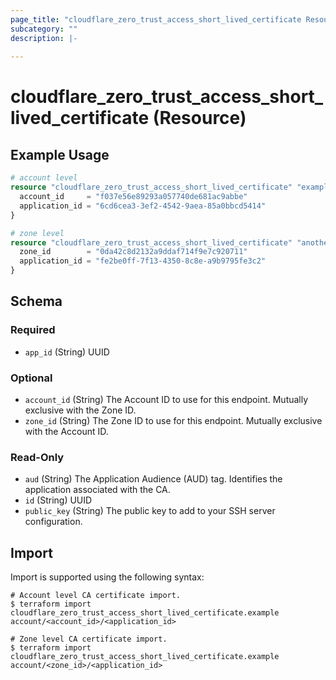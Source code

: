```yaml
---
page_title: "cloudflare_zero_trust_access_short_lived_certificate Resource - Cloudflare"
subcategory: ""
description: |-
  
---
```


# cloudflare_zero_trust_access_short_lived_certificate (Resource)



## Example Usage

```terraform
# account level
resource "cloudflare_zero_trust_access_short_lived_certificate" "example" {
  account_id     = "f037e56e89293a057740de681ac9abbe"
  application_id = "6cd6cea3-3ef2-4542-9aea-85a0bbcd5414"
}

# zone level
resource "cloudflare_zero_trust_access_short_lived_certificate" "another_example" {
  zone_id        = "0da42c8d2132a9ddaf714f9e7c920711"
  application_id = "fe2be0ff-7f13-4350-8c8e-a9b9795fe3c2"
}
```
<!-- schema generated by tfplugindocs -->
## Schema

### Required

- `app_id` (String) UUID

### Optional

- `account_id` (String) The Account ID to use for this endpoint. Mutually exclusive with the Zone ID.
- `zone_id` (String) The Zone ID to use for this endpoint. Mutually exclusive with the Account ID.

### Read-Only

- `aud` (String) The Application Audience (AUD) tag. Identifies the application associated with the CA.
- `id` (String) UUID
- `public_key` (String) The public key to add to your SSH server configuration.

## Import

Import is supported using the following syntax:

```shell
# Account level CA certificate import.
$ terraform import cloudflare_zero_trust_access_short_lived_certificate.example account/<account_id>/<application_id>

# Zone level CA certificate import.
$ terraform import cloudflare_zero_trust_access_short_lived_certificate.example account/<zone_id>/<application_id>
```
